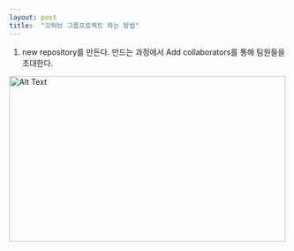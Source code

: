 ```yaml
---
layout: post
title:  "깃허브 그룹프로젝트 하는 방법"
---
```




1. new repository를 만든다.
만드는 과정에서 Add collaborators를 통해 팀원들을 초대한다.

<img src="https://github.com/user-attachments/assets/76e072fa-adaf-4854-a060-3aa5e4bf048c" alt="Alt Text" width="500" height="300" />

